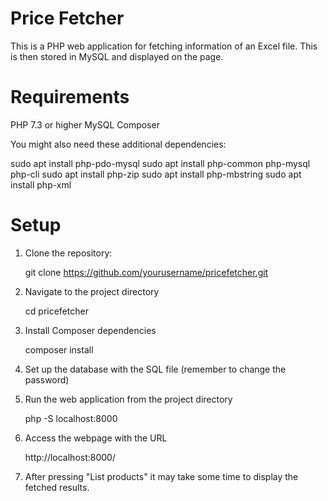 # Price Fetcher

This is a PHP web application for fetching information of an Excel file. This is then stored in MySQL and displayed on the page.

# Requirements

PHP 7.3 or higher
MySQL
Composer

You might also need these additional dependencies:

sudo apt install php-pdo-mysql
sudo apt install php-common php-mysql php-cli
sudo apt install php-zip
sudo apt install php-mbstring
sudo apt install php-xml

# Setup

1. Clone the repository:
    
    git clone https://github.com/yourusername/pricefetcher.git

2. Navigate to the project directory

    cd pricefetcher

3. Install Composer dependencies

    composer install

4. Set up the database with the SQL file (remember to change the password)

5. Run the web application from the project directory

    php -S localhost:8000

6. Access the webpage with the URL

    http://localhost:8000/

7. After pressing "List products" it may take some time to display the fetched results.